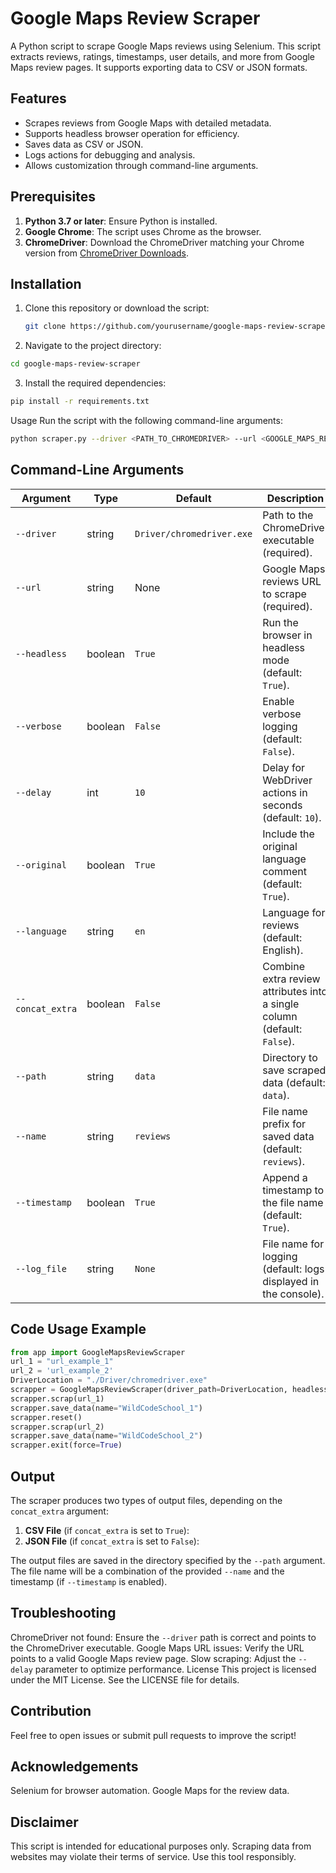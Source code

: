 # Google Maps Review Scraper

A Python script to scrape Google Maps reviews using Selenium. This script extracts reviews, ratings, timestamps, user details, and more from Google Maps review pages. It supports exporting data to CSV or JSON formats.

## Features

- Scrapes reviews from Google Maps with detailed metadata.
- Supports headless browser operation for efficiency.
- Saves data as CSV or JSON.
- Logs actions for debugging and analysis.
- Allows customization through command-line arguments.

## Prerequisites

1. **Python 3.7 or later**: Ensure Python is installed.
2. **Google Chrome**: The script uses Chrome as the browser.
3. **ChromeDriver**: Download the ChromeDriver matching your Chrome version from [ChromeDriver Downloads](https://sites.google.com/a/chromium.org/chromedriver/).

## Installation

1. Clone this repository or download the script:

   ```bash
   git clone https://github.com/yourusername/google-maps-review-scraper.git
   ```

2. Navigate to the project directory:

```bash
cd google-maps-review-scraper
```

3. Install the required dependencies:

```bash
pip install -r requirements.txt
```

Usage
Run the script with the following command-line arguments:

```bash
python scraper.py --driver <PATH_TO_CHROMEDRIVER> --url <GOOGLE_MAPS_REVIEW_URL>
```

## Command-Line Arguments

| Argument         | Type    | Default   | Description                                                              |
| ---------------- | ------- | --------- | ------------------------------------------------------------------------ |
| `--driver`       | string  | `Driver/chromedriver.exe`      | Path to the ChromeDriver executable (required).                          |
| `--url`          | string  | None      | Google Maps reviews URL to scrape (required).                            |
| `--headless`     | boolean | `True`    | Run the browser in headless mode (default: `True`).                      |
| `--verbose`      | boolean | `False`   | Enable verbose logging (default: `False`).                               |
| `--delay`        | int     | `10`      | Delay for WebDriver actions in seconds (default: `10`).                  |
| `--original`     | boolean | `True`    | Include the original language comment (default: `True`).                 |
| `--language`     | string  | `en`      | Language for reviews (default: English).                                 |
| `--concat_extra` | boolean | `False`   | Combine extra review attributes into a single column (default: `False`). |
| `--path`         | string  | `data`    | Directory to save scraped data (default: `data`).                        |
| `--name`         | string  | `reviews` | File name prefix for saved data (default: `reviews`).                    |
| `--timestamp`    | boolean | `True`    | Append a timestamp to the file name (default: `True`).                   |
| `--log_file`     | string  | `None`    | File name for logging (default: logs displayed in the console).          |

## Code Usage Example

```python
from app import GoogleMapsReviewScraper
url_1 = "url_example_1"
url_2 = 'url_example_2'
DriverLocation = "./Driver/chromedriver.exe"
scrapper = GoogleMapsReviewScraper(driver_path=DriverLocation, headless=False, verbose=True, delay=5, original=True, language="en", concat_extra=True)
scrapper.scrap(url_1)
scrapper.save_data(name="WildCodeSchool_1")
scrapper.reset()
scrapper.scrap(url_2)
scrapper.save_data(name="WildCodeSchool_2")
scrapper.exit(force=True)
```

## Output

The scraper produces two types of output files, depending on the `concat_extra` argument:

1. **CSV File** (if `concat_extra` is set to `True`):
2. **JSON File** (if `concat_extra` is set to `False`):

The output files are saved in the directory specified by the `--path` argument. The file name will be a combination of the provided `--name` and the timestamp (if `--timestamp` is enabled).

## Troubleshooting

ChromeDriver not found: Ensure the `--driver` path is correct and points to the ChromeDriver executable.
Google Maps URL issues: Verify the URL points to a valid Google Maps review page.
Slow scraping: Adjust the `--delay` parameter to optimize performance.
License
This project is licensed under the MIT License. See the LICENSE file for details.

## Contribution

Feel free to open issues or submit pull requests to improve the script!

## Acknowledgements

Selenium for browser automation.
Google Maps for the review data.

## Disclaimer

This script is intended for educational purposes only. Scraping data from websites may violate their terms of service. Use this tool responsibly.
